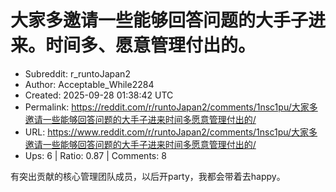 # 大家多邀请一些能够回答问题的大手子进来。时间多、愿意管理付出的。

- Subreddit: r_runtoJapan2
- Author: Acceptable_While2284
- Created: 2025-09-28 01:38:42 UTC
- Permalink: https://reddit.com/r/runtoJapan2/comments/1nsc1pu/大家多邀请一些能够回答问题的大手子进来时间多愿意管理付出的/
- URL: https://www.reddit.com/r/runtoJapan2/comments/1nsc1pu/大家多邀请一些能够回答问题的大手子进来时间多愿意管理付出的/
- Ups: 6 | Ratio: 0.87 | Comments: 8


有突出贡献的核心管理团队成员，以后开party，我都会带着去happy。

